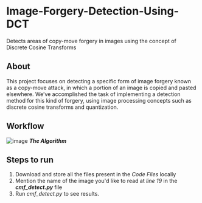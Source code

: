 # Image-Forgery-Detection-Using-DCT
Detects areas of copy-move forgery in images using the concept of Discrete Cosine Transforms

## About
This project focuses on detecting a specific form of image forgery known as a copy-move attack, in which a portion of an image is copied and pasted elsewhere. We’ve accomplished the task of implementing a detection method for this kind of forgery, using image processing concepts such as discrete cosine transforms and quantization.

## Workflow
![image](https://user-images.githubusercontent.com/60460452/131822110-88a9ec9c-3e2b-48c2-a2d9-21c8f06345df.png)
***The Algorithm***

## Steps to run 
1. Download and store all the files present in the _Code Files_ locally
2. Mention the name of the image you'd like to read at _line 19_ in the **_cmf_detect.py_** file
3. Run _cmf_detect.py_ to see results.
